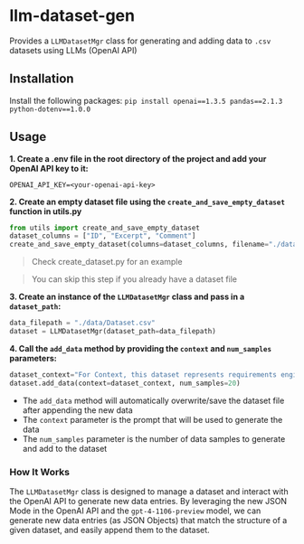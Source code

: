 # llm-dataset-gen
Provides a `LLMDatasetMgr` class for generating and adding data to `.csv` datasets using LLMs (OpenAI API)

## Installation
Install the following packages:
`pip install openai==1.3.5 pandas==2.1.3 python-dotenv==1.0.0`

## Usage
**1. Create a .env file in the root directory of the project and add your OpenAI API key to it:**
```
OPENAI_API_KEY=<your-openai-api-key>
```
**2. Create an empty dataset file using the `create_and_save_empty_dataset` function in utils.py**
```python
from utils import create_and_save_empty_dataset
dataset_columns = ["ID", "Excerpt", "Comment"]
create_and_save_empty_dataset(columns=dataset_columns, filename="./data/Dataset.csv")
```
> Check create_dataset.py for an example

> You can skip this step if you already have a dataset file

**3. Create an instance of the `LLMDatasetMgr` class and pass in a `dataset_path`:**
```python
data_filepath = "./data/Dataset.csv"
dataset = LLMDatasetMgr(dataset_path=data_filepath)
```
**4. Call the `add_data` method by providing the `context` and `num_samples` parameters:**
```python
dataset_context="For Context, this dataset represents requirements engineering excerpts and their corresponding Language Construct (LC) and Language Quality (LQ) codings"
dataset.add_data(context=dataset_context, num_samples=20)
```
- The `add_data` method will automatically overwrite/save the dataset file after appending the new data
- The `context` parameter is the prompt that will be used to generate the data
- The `num_samples` parameter is the number of data samples to generate and add to the dataset

### How It Works
The `LLMDatasetMgr` class is designed to manage a dataset and interact with the OpenAI API to generate new data entries. By leveraging the new JSON Mode in the OpenAI API and the `gpt-4-1106-preview` model, we can generate new data entries (as JSON Objects) that match the structure of a given dataset, and easily append them to the dataset.

